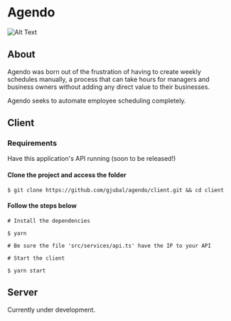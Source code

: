 # Agendo

![Alt Text](https://media.giphy.com/media/1F3Wo0YMTPHRJ0of2i/giphy.gif)

## About

Agendo was born out of the frustration of having to create weekly schedules manually, a process that can take hours for managers
and business owners without adding any direct value to their businesses. 

Agendo seeks to automate employee scheduling completely.

## Client

### Requirements

Have this application's API running (soon to be released!)

#### Clone the project and access the folder

`$ git clone https://github.com/gjubal/agendo/client.git && cd client`

#### Follow the steps below

`# Install the dependencies`

`$ yarn`


`# Be sure the file 'src/services/api.ts' have the IP to your API`

`# Start the client`

`$ yarn start`

## Server

Currently under development.
